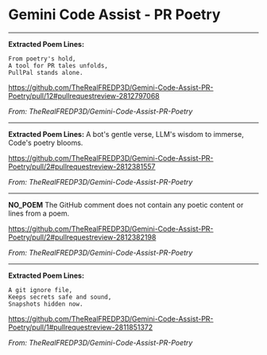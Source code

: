 # Gemini Code Assist - PR Poetry

---

   **Extracted Poem Lines:**
   ```
   From poetry's hold,
   A tool for PR tales unfolds,
   PullPal stands alone.
   ```

  <https://github.com/TheRealFREDP3D/Gemini-Code-Assist-PR-Poetry/pull/12#pullrequestreview-2812797068>
  
  _From: TheRealFREDP3D/Gemini-Code-Assist-PR-Poetry_

---

   **Extracted Poem Lines:**
   A bot's gentle verse,
   LLM's wisdom to immerse,
   Code's poetry blooms.

  <https://github.com/TheRealFREDP3D/Gemini-Code-Assist-PR-Poetry/pull/2#pullrequestreview-2812381557>
  
  _From: TheRealFREDP3D/Gemini-Code-Assist-PR-Poetry_

---

   **NO_POEM**
   The GitHub comment does not contain any poetic content or lines from a poem.

  <https://github.com/TheRealFREDP3D/Gemini-Code-Assist-PR-Poetry/pull/2#pullrequestreview-2812382198>
  
  _From: TheRealFREDP3D/Gemini-Code-Assist-PR-Poetry_

---

   **Extracted Poem Lines:**
   ```
   A git ignore file,
   Keeps secrets safe and sound,
   Snapshots hidden now.
   ```

  <https://github.com/TheRealFREDP3D/Gemini-Code-Assist-PR-Poetry/pull/1#pullrequestreview-2811851372>
  
  _From: TheRealFREDP3D/Gemini-Code-Assist-PR-Poetry_

